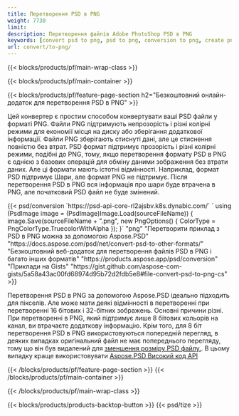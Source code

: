 ```yaml
---
title: Перетворення PSD в PNG
weight: 7730
limit: 
description: Перетворення файлів Adobe PhotoShop PSD в PNG
keywords: [convert psd to png, psd to png, conversion to png, create png from psd, print psd as png]
url: convert/to-png/
---
```


{{< blocks/products/pf/main-wrap-class >}}

{{< blocks/products/pf/main-container >}}

{{< blocks/products/pf/feature-page-section h2="Безкоштовний онлайн-додаток для перетворення PSD в PNG" >}}
<p>Цей конвертер є простим способом конвертувати ваші PSD файли у форматі PNG. Файли PNG підтримують непрозорість і різні колірні режими для економії місця на диску або зберігання додаткової інформації. Файли PNG зберігають стиснуті дані, але це стиснення повністю без втрат. PSD формат підтримує прозорість і різні колірні режими, подібні до PNG, тому, якщо перетворення формату PSD в PNG є однією з базових операцій для обміну даними зображення без втрати даних. Але ці формати мають істотні відмінності. Наприклад, формат PSD підтримує Шари, але формат PNG не підтримує. Після перетворення PSD в PNG вся інформація про шари буде втрачена в PNG, але початковий PSD файл не буде змінений.</p>
{{< psd/conversion `https://psd-api-core-rl2ajsbv.k8s.dynabic.com/` 
`    using (PsdImage image = (PsdImage)Image.Load(sourceFileName))
    {
        image.Save(sourceFileName + ".png",  new PngOptions() {  ColorType = PngColorType.TruecolorWithAlpha });
    }` 
	"png" 
"Перетворити приклад з PSD в PNG можна за допомогою Aspose.PSD"  "https://docs.aspose.com/psd/net/convert-psd-to-other-formats/" 
"Безкоштовний веб-додаток для перетворення файлів PSD в PNG і багато інших форматів" "https://products.aspose.app/psd/conversion" 
"Приклади на Gists" "https://gist.github.com/aspose-com-gists/5a58a43ac00fd68974d95b72d2fdb5e8#file-convert-psd-to-png-cs" >}}
<p>Перетворення PSD в PNG за допомогою Aspose.PSD ідеально підходить для пікселів. Але може мати деякі відмінності в перетворенні при перетворенні 16 бітових і 32-бітних зображень. Основні причини різні. При перетворенні в PNG, який підтримує лише 8 бітових кольорів на канал, ви втрачаєте додаткову інформацію. Крім того, для 8 біт перетворення PSD в PNG використовуються попередній перегляд, в деяких випадках оригінальний файл не має попереднього перегляду, тому що він був видалений для <a href="/psd/reduce-size">зменшення розміру PSD файлу.</a>. В цьому випадку краще використовувати <a href="/psd">Aspose.PSD Високий код API</a></p>
{{< /blocks/products/pf/feature-page-section >}}
{{< /blocks/products/pf/main-container >}}


{{< /blocks/products/pf/main-wrap-class >}}

{{< blocks/products/products-backtop-button >}}
{{< psd/tize >}}
